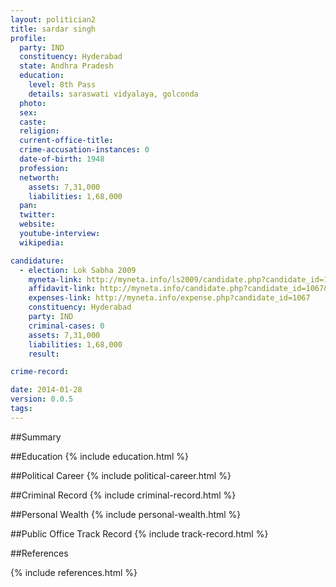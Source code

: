 ```yaml
---
layout: politician2
title: sardar singh
profile: 
  party: IND
  constituency: Hyderabad
  state: Andhra Pradesh
  education: 
    level: 8th Pass
    details: saraswati vidyalaya, golconda
  photo: 
  sex: 
  caste: 
  religion: 
  current-office-title: 
  crime-accusation-instances: 0
  date-of-birth: 1948
  profession: 
  networth: 
    assets: 7,31,000
    liabilities: 1,68,000
  pan: 
  twitter: 
  website: 
  youtube-interview: 
  wikipedia: 

candidature: 
  - election: Lok Sabha 2009
    myneta-link: http://myneta.info/ls2009/candidate.php?candidate_id=1067
    affidavit-link: http://myneta.info/candidate.php?candidate_id=1067&scan=original
    expenses-link: http://myneta.info/expense.php?candidate_id=1067
    constituency: Hyderabad 
    party: IND
    criminal-cases: 0
    assets: 7,31,000
    liabilities: 1,68,000
    result:  

crime-record: 

date: 2014-01-28
version: 0.0.5
tags: 
---
```

##Summary


##Education
{% include education.html %}


##Political Career
{% include political-career.html %}


##Criminal Record
{% include criminal-record.html %}


##Personal Wealth
{% include personal-wealth.html %}


##Public Office Track Record
{% include track-record.html %}


##References


{% include references.html %}
